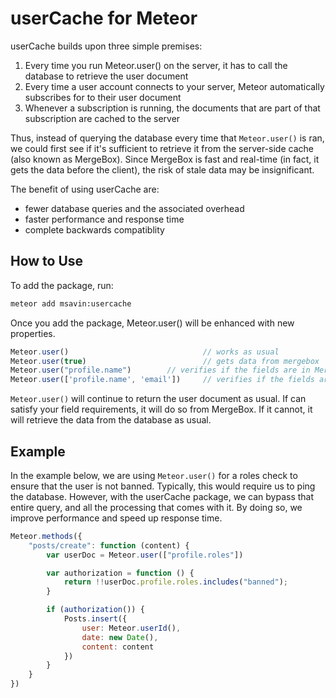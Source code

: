 # userCache for Meteor

userCache builds upon three simple premises:
1. Every time you run Meteor.user() on the server, it has to call the database to retrieve the user document
2. Every time a user account connects to your server, Meteor automatically subscribes for to their user document
3. Whenever a subscription is running, the documents that are part of that subscription are cached to the server

Thus, instead of querying the database every time that `Meteor.user()` is ran, we could first see if it's sufficient to retrieve it from the server-side cache (also known as MergeBox). Since MergeBox is fast and real-time (in fact, it gets the data before the client), the risk of stale data may be insignificant.

The benefit of using userCache are:
 - fewer database queries and the associated overhead
 - faster performance and response time
 - complete backwards compatiblity

## How to Use

To add the package, run:

```bash
meteor add msavin:usercache
```

Once you add the package, Meteor.user() will be enhanced with new properties.

```javascript
Meteor.user()                              // works as usual
Meteor.user(true)                          // gets data from mergebox
Meteor.user("profile.name")	 	   // verifies if the fields are in MergeBox. If not, it retrieves the document from the database
Meteor.user(['profile.name', 'email'])     // verifies if the fields are in MergeBox. If not, it retrieves the document from the database
```

`Meteor.user()` will continue to return the user document as usual. If can satisfy your field requirements, it will do so from MergeBox. If it cannot, it will retrieve the data from the database as usual.

## Example

In the example below, we are using `Meteor.user()` for a roles check to ensure that the user is not banned. Typically, this would require us to ping the database. However, with the userCache package, we can bypass that entire query, and all the processing that comes with it. By doing so, we improve performance and speed up response time.  

```js
Meteor.methods({
	"posts/create": function (content) {
		var userDoc = Meteor.user(["profile.roles"])

		var authorization = function () {
			return !!userDoc.profile.roles.includes("banned");
		}

		if (authorization()) {
			Posts.insert({
				user: Meteor.userId(),
				date: new Date(),
				content: content
			})
		}
	}
})
```
